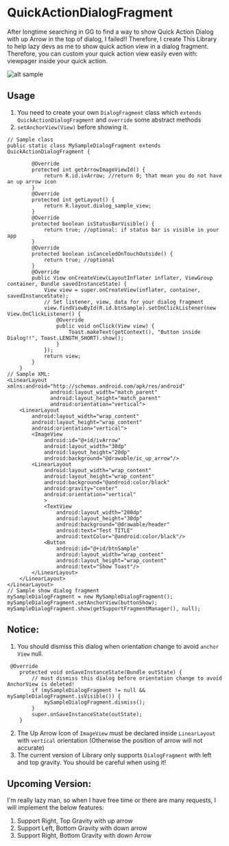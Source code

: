 # QuickActionDialogFragment
After longtime searching in GG to find a way to show Quick Action Dialog with up Arrow in the top of dialog, I failed!! Therefore, I create This Library to help lazy devs as me to show quick action view in a dialog fragment. Therefore, you can custom your quick action view easily even with: viewpager inside your quick action.

![alt sample](https://cloud.githubusercontent.com/assets/962484/11528816/a62c3ce6-991b-11e5-862b-fee09e89cb12.png)
## Usage
1. You need to create your own `DialogFragment` class which `extends QuickActionDialogFragment` and `override` some abstract methods
2. `setAnchorView(View)` before showing it.
```
// Sample class
public static class MySampleDialogFragment extends QuickActionDialogFragment {

        @Override
        protected int getArrowImageViewId() {
            return R.id.ivArrow; //return 0; that mean you do not have an up arrow icon
        }
        @Override
        protected int getLayout() {
            return R.layout.dialog_sample_view;
        }
        @Override
        protected boolean isStatusBarVisible() {
            return true; //optional: if status bar is visible in your app
        }
        @Override
        protected boolean isCanceledOnTouchOutside() {
            return true; //optional 
        }
        @Override
        public View onCreateView(LayoutInflater inflater, ViewGroup container, Bundle savedInstanceState) {
            View view = super.onCreateView(inflater, container, savedInstanceState);
            // Set listener, view, data for your dialog fragment
            view.findViewById(R.id.btnSample).setOnClickListener(new View.OnClickListener() {
                @Override
                public void onClick(View view) {
                    Toast.makeText(getContext(), "Button inside Dialog!!", Toast.LENGTH_SHORT).show();
                }
            });
            return view;
        }
    }
// Sample XML:
<LinearLayout xmlns:android="http://schemas.android.com/apk/res/android"
              android:layout_width="match_parent"
              android:layout_height="match_parent"
              android:orientation="vertical">
    <LinearLayout
        android:layout_width="wrap_content"
        android:layout_height="wrap_content"
        android:orientation="vertical">
        <ImageView
            android:id="@+id/ivArrow"
            android:layout_width="30dp"
            android:layout_height="20dp"
            android:background="@drawable/ic_up_arrow"/>
        <LinearLayout
            android:layout_width="wrap_content"
            android:layout_height="wrap_content"
            android:background="@android:color/black"
            android:gravity="center"
            android:orientation="vertical"
            >
            <TextView
                android:layout_width="200dp"
                android:layout_height="30dp"
                android:background="@drawable/header"
                android:text="Test TITLE"
                android:textColor="@android:color/black"/>
            <Button
                android:id="@+id/btnSample"
                android:layout_width="wrap_content"
                android:layout_height="wrap_content"
                android:text="Show Toast"/>
        </LinearLayout>
    </LinearLayout>
</LinearLayout>
// Sample show dialog fragment
mySampleDialogFragment = new MySampleDialogFragment();
mySampleDialogFragment.setAnchorView(buttonShow);
mySampleDialogFragment.show(getSupportFragmentManager(), null);
```
## Notice:
1. You should dismiss this dialog when orientation change to avoid `anchor View` null.
```
 @Override
    protected void onSaveInstanceState(Bundle outState) {
        // must dismiss this dialog before orientation change to avoid AnchorView is deleted!
        if (mySampleDialogFragment != null && mySampleDialogFragment.isVisible()) {
            mySampleDialogFragment.dismiss();
        }
        super.onSaveInstanceState(outState);
    }
```
2. The Up Arrow Icon of `ImageView` must be declared inside `LinearLayout` with `vertical` orientation (Otherwise the position of arrow will not accurate)
3. The current version of Library only supports `DialogFragment` with left and top gravity. You should be careful when using it!

## Upcoming Version:
I'm really lazy man, so when I have free time or there are many requests, I will implement the below features:

1. Support Right, Top Gravity with up arrow
2. Support Left, Bottom Gravity with down arrow
3. Support Right, Bottom Gravity with down Arrow
